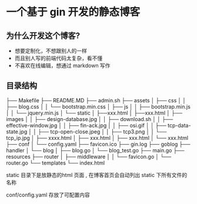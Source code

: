 # 一个基于 gin 开发的静态博客

## 为什么开发这个博客?

- 想要定制化，不想跟别人的一样
- 而且别人写的前端代码太复杂，看不懂
- 不喜欢在线编辑，想通过 markdown 写作

## 目录结构

├── Makefile
├── README.MD
├── admin.sh
├── assets
│   ├── css
│   │   ├── blog.css
│   │   └── bootstrap.min.css
│   ├── js
│   │   ├── bootstrap.min.js
│   │   └── jquery.min.js
│   └── static
│       ├──xxx.html
│       ├──xxx.html
│       ├── images
│       │   ├── design-database.jpg
│       │   ├── download.sh
│       │   ├── effective-window.jpg
│       │   ├── fin-ack.jpg
│       │   ├── osi.gif
│       │   ├── tcp-data-state.jpg
│       │   ├── tcp-open-close.jpeg
│       │   ├── tcp3.png
│       │   └── tcp_ip.jpg
│       ├── xxxx.html
│       ├── xxx.html
│       ├── xxx.html
│       └── xxx.html
├── conf
│   └── config.yaml
├── favicon.ico
├── gin.log
├── goblog
├── handler
│   └── blog
│       ├── blog.go
│       └── blog_test.go
├── main.go
├── resources
├── router
│   ├── middleware
│   │   └── favicon.go
│   └── router.go
└── templates
    └── index.html



static 目录下是放静态的html 页面 , 在博客首页会自动列出 static 下所有文件的名称

conf/config.yaml 存放了可配置内容